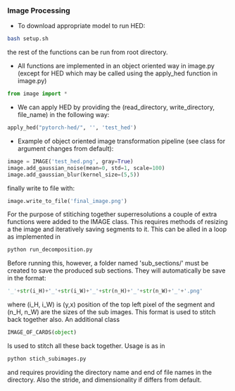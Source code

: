 ### Image Processing


- To download appropriate model to run HED:
```bash
bash setup.sh
```
the rest of the functions can be run from root directory.

- All functions are implemented in an object oriented way in image.py (except for HED which may be called using the apply_hed function in image.py)
```python
from image import *
```

- We can apply HED by providing the (read_directory, write_directory, file_name) in the following way:
```python
apply_hed("pytorch-hed/", '', 'test_hed')
```
- Example of object oriented image transformation pipeline (see class for argument changes from default):
```python
image = IMAGE('test_hed.png', gray=True)
image.add_gaussian_noise(mean=0, std=1, scale=100)
image.add_gaussian_blur(kernel_size=(5,5))
```

finally write to file with:
```python
image.write_to_file('final_image.png')
```

For the purpose of stitiching together superresolutions a couple of extra functions were added to the IMAGE class. This requires methods of resizing a the image and iteratively saving segments to it. This can be alled in a loop as implemented in 
```dockerfile
python run_decomposition.py
```
Before running this, however, a folder named 'sub_sections/' must be created to save the produced sub sections. They will automatically be save in the format:
```python
'_'+str(i_H)+'_'+str(i_W)+'_'+str(n_H)+'_'+str(n_W)+'_'+'.png'
```
where (i_H, i_W) is (y,x) position of the top left pixel of the segment and (n_H, n_W) are the sizes of the sub images. This format is used to stitch back together also.
An additional class 
```python
IMAGE_OF_CARDS(object)
```
Is used to stitch all these back together. Usage is as in 
```python
python stich_subimages.py
```
and requires providing the directory name and end of file names in the directory. Also the stride, and dimensionality if differs from default.